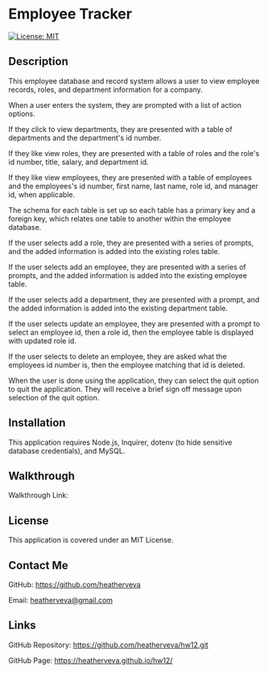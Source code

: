 # Employee Tracker

[![License: MIT](https://img.shields.io/badge/License-MIT-yellow.svg)](https://opensource.org/licenses/MIT)

## Description

This employee database and record system allows a user to view employee records, roles, and department information for a company.

When a user enters the system, they are prompted with a list of action options.

If they click to view departments, they are presented with a table of departments and the department's id number.

If they like view roles, they are presented with a table of roles and the role's id number, title, salary, and department id.

If they like view employees, they are presented with a table of employees and the employees's id number, first name, last name, role id, and manager id, when applicable.

The schema for each table is set up so each table has a primary key and a foreign key, which relates one table to another within the employee database.

If the user selects add a role, they are presented with a series of prompts, and the added information is added into the existing roles table.

If the user selects add an employee, they are presented with a series of prompts, and the added information is added into the existing employee table.

If the user selects add a department, they are presented with a prompt, and the added information is added into the existing department table.

If the user selects update an employee, they are presented with a prompt to select an employee id, then a role id, then the employee table is displayed with updated role id.

If the user selects to delete an employee, they are asked what the employees id number is, then the employee matching that id is deleted.

When the user is done using the application, they can select the quit option to quit the application. They will receive a brief sign off message upon selection of the quit option.

## Installation

This application requires Node.js, Inquirer, dotenv (to hide sensitive database credentials), and MySQL.

## Walkthrough

Walkthrough Link:

## License

This application is covered under an MIT License.

## Contact Me

GitHub: https://github.com/heatherveva

Email: heatherveva@gmail.com

## Links

GitHub Repository: https://github.com/heatherveva/hw12.git

GitHub Page: https://heatherveva.github.io/hw12/
